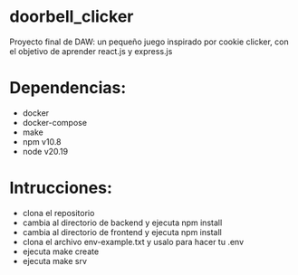 # doorbell_clicker
Proyecto final de DAW: un pequeño juego inspirado por cookie clicker, con el objetivo de aprender react.js y express.js

# Dependencias:
- docker
- docker-compose
- make
- npm v10.8
- node v20.19

# Intrucciones:
- clona el repositorio
- cambia al directorio de backend y ejecuta npm install
- cambia al directorio de frontend y ejecuta npm install
- clona el archivo env-example.txt y usalo para hacer tu .env
- ejecuta make create
- ejecuta make srv
